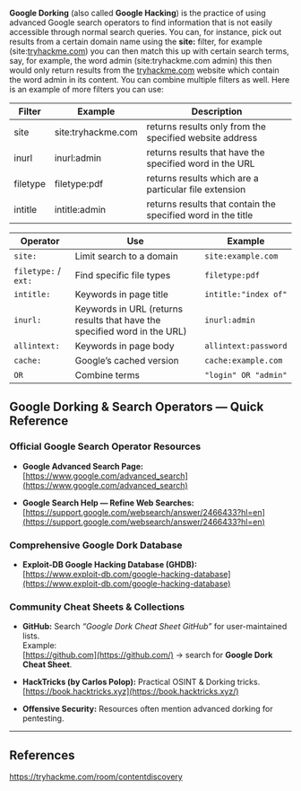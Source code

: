 **Google Dorking** (also called **Google Hacking**) is the practice of using advanced Google search operators to find information that is not easily accessible through normal search queries.
You can, for instance, pick out results from a certain domain name using the **site:** filter, for example (site:[tryhackme.com](http://tryhackme.com/)) you can then match this up with certain search terms, say, for example, the word admin (site:tryhackme.com admin) this then would only return results from the [tryhackme.com](http://tryhackme.com/) website which contain the word admin in its content. You can combine multiple filters as well. Here is an example of more filters you can use:

| **Filter** | **Example**        | **Description**                                              |
| ---------- | ------------------ | ------------------------------------------------------------ |
| site       | site:tryhackme.com | returns results only from the specified website address      |
| inurl      | inurl:admin        | returns results that have the specified word in the URL      |
| filetype   | filetype:pdf       | returns results which are a particular file extension        |
| intitle    | intitle:admin      | returns results that contain the specified word in the title |


| Operator             | Use                                                                       | Example              |
| -------------------- | ------------------------------------------------------------------------- | -------------------- |
| `site:`              | Limit search to a domain                                                  | `site:example.com`   |
| `filetype:` / `ext:` | Find specific file types                                                  | `filetype:pdf`       |
| `intitle:`           | Keywords in page title                                                    | `intitle:"index of"` |
| `inurl:`             | Keywords in URL (returns results that have the specified word in the URL) | `inurl:admin`        |
| `allintext:`         | Keywords in page body                                                     | `allintext:password` |
| `cache:`             | Google’s cached version                                                   | `cache:example.com`  |
| `OR`                 | Combine terms                                                             | `"login" OR "admin"` |

## Google Dorking & Search Operators — Quick Reference

### Official Google Search Operator Resources

- **Google Advanced Search Page:**  
    [https://www.google.com/advanced_search](https://www.google.com/advanced_search)
 
- **Google Search Help — Refine Web Searches:**  
    [https://support.google.com/websearch/answer/2466433?hl=en](https://support.google.com/websearch/answer/2466433?hl=en)
   

### Comprehensive Google Dork Database

- **Exploit-DB Google Hacking Database (GHDB):**  
    [https://www.exploit-db.com/google-hacking-database](https://www.exploit-db.com/google-hacking-database)


### Community Cheat Sheets & Collections

- **GitHub:** Search _“Google Dork Cheat Sheet GitHub”_ for user-maintained lists.  
    Example:  
    [https://github.com](https://github.com/) → search for **Google Dork Cheat Sheet**.

- **HackTricks (by Carlos Polop):** Practical OSINT & Dorking tricks.  
    [https://book.hacktricks.xyz](https://book.hacktricks.xyz/)

- **Offensive Security:** Resources often mention advanced dorking for pentesting.


---

## References

https://tryhackme.com/room/contentdiscovery